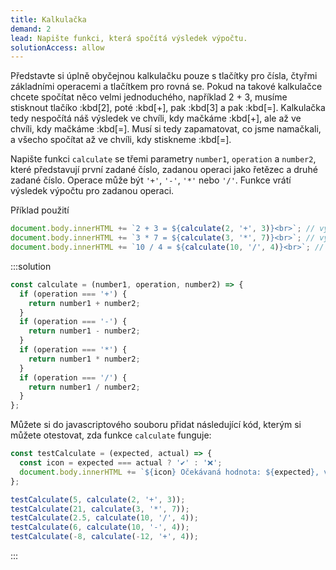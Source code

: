 ```yaml
---
title: Kalkulačka
demand: 2
lead: Napište funkci, která spočítá výsledek výpočtu.
solutionAccess: allow
---
```


Představte si úplně obyčejnou kalkulačku pouze s tlačítky pro čísla, čtyřmi základními operacemi a tlačítkem pro rovná se. Pokud na takové kalkulačce chcete spočítat něco velmi jednoduchého, například 2 + 3, musíme stisknout tlačíko :kbd[2], poté :kbd[+], pak :kbd[3] a pak :kbd[=]. Kalkulačka tedy nespočítá náš výsledek ve chvíli, kdy mačkáme :kbd[+], ale až ve chvíli, kdy mačkáme :kbd[=]. Musí si tedy zapamatovat, co jsme namačkali, a všecho spočítat až ve chvíli, kdy stiskneme :kbd[=].

Napište funkci `calculate` se třemi parametry `number1`, `operation` a `number2`, které představují první zadané číslo, zadanou operaci jako řetězec a druhé zadané číslo. Operace může být `'+'`, `'-'`, `'*'` nebo `'/'`. Funkce vrátí výsledek výpočtu pro zadanou operaci.

Příklad použití

```js
document.body.innerHTML += `2 + 3 = ${calculate(2, '+', 3)}<br>`; // vypíše výsledek 5
document.body.innerHTML += `3 * 7 = ${calculate(3, '*', 7)}<br>`; // vypíše výsledek 21
document.body.innerHTML += `10 / 4 = ${calculate(10, '/', 4)}<br>`; // vypíše výsledek 2.5
```

:::solution

```js
const calculate = (number1, operation, number2) => {
  if (operation === '+') {
    return number1 + number2;
  }
  if (operation === '-') {
    return number1 - number2;
  }
  if (operation === '*') {
    return number1 * number2;
  }
  if (operation === '/') {
    return number1 / number2;
  }
};
```

Můžete si do javascriptového souboru přidat následující kód, kterým si můžete otestovat, zda funkce `calculate` funguje:

```js
const testCalculate = (expected, actual) => {
  const icon = expected === actual ? '✔' : '❌';
  document.body.innerHTML += `${icon} Očekávaná hodnota: ${expected}, vypočtená hodnota: ${actual}<br>`;
};

testCalculate(5, calculate(2, '+', 3));
testCalculate(21, calculate(3, '*', 7));
testCalculate(2.5, calculate(10, '/', 4));
testCalculate(6, calculate(10, '-', 4));
testCalculate(-8, calculate(-12, '+', 4));
```

:::
